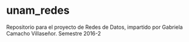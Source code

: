 # unam_redes
Repositorio para el proyecto de Redes de Datos, impartido por Gabriela Camacho Villaseñor. Semestre 2016-2
